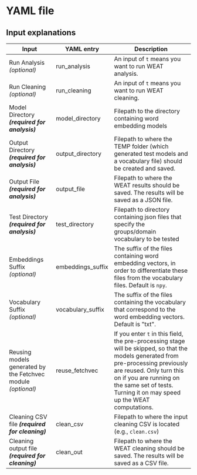 # YAML file 

## Input explanations

| Input | YAML entry | Description |
| --- | --- | -- |
| Run Analysis *(optional)* | run_analysis | An input of `t` means you want to run WEAT analysis. |
| Run Cleaning *(optional)* | run_cleaning | An input of `t` means you want to run WEAT cleaning. |
| Model Directory ***(required for analysis)*** | model_directory | Filepath to the directory containing word embedding models |
| Output Directory ***(required for analysis)*** | output_directory | Filepath to where the TEMP folder (which generated test models and a vocabulary file) should be created and saved. |
| Output File ***(required for analysis)*** | output_file | Filepath to where the WEAT results should be saved. The results will be saved as a JSON file. |
| Test Directory ***(required for analysis)*** | test_directory | Filepath to directory containing json files that specify the groups/domain vocabulary to be tested|
| Embeddings Suffix *(optional)* | embeddings_suffix | The suffix of the files containing word embedding vectors, in order to differentiate these files from the vocabulary files. Default is `npy`. |
| Vocabulary Suffix *(optional)* | vocabulary_suffix | The suffix of the files containing the vocabulary that correspond to the word embedding vectors. Default is "txt". |
| Reusing models generated by the Fetchvec module *(optional)* | reuse_fetchvec | If you enter `t` in this field, the pre-processing stage will be skipped, so that the models generated from pre-processing previously are reused. Only turn this on if you are running on the same set of tests. Turning it on may speed up the WEAT computations. |
|  Cleaning CSV file ***(required for cleaning)*** | clean_csv | Filepath to where the input cleaning CSV is located (e.g., `clean.csv`) |
| Cleaning output file ***(required for cleaning)*** | clean_out | Filepath to where the WEAT cleaning should be saved. The results will be saved as a CSV file.

